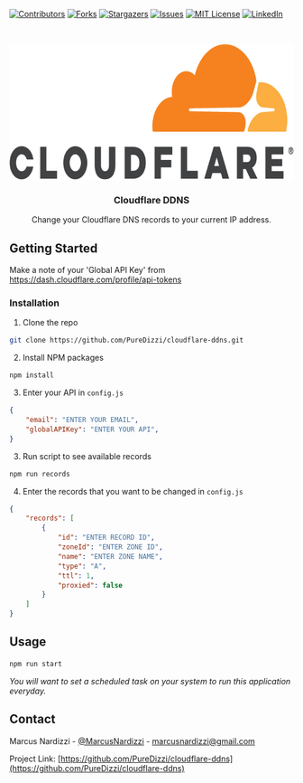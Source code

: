 <!-- PROJECT SHIELDS -->
[![Contributors][contributors-shield]][contributors-url]
[![Forks][forks-shield]][forks-url]
[![Stargazers][stars-shield]][stars-url]
[![Issues][issues-shield]][issues-url]
[![MIT License][license-shield]][license-url]
[![LinkedIn][linkedin-shield]][linkedin-url]


<!-- PROJECT LOGO -->
<br />
<p align="center">
  <a href="https://github.com/PureDizzi/cloudflare-ddns">
    <img src="images/cf-logo-v-rgb.jpg" alt="Logo" width="720" height="240">
  </a>

  <h3 align="center">Cloudflare DDNS</h3>

  <p align="center">
    Change your Cloudflare DNS records to your current IP address.
  </p>
</p>


<!-- GETTING STARTED -->
## Getting Started

Make a note of your 'Global API Key' from https://dash.cloudflare.com/profile/api-tokens


### Installation

1. Clone the repo
```sh
git clone https://github.com/PureDizzi/cloudflare-ddns.git
```
2. Install NPM packages
```sh
npm install
```
3. Enter your API in `config.js`
```json
{
    "email": "ENTER YOUR EMAIL",
    "globalAPIKey": "ENTER YOUR API",
}
```
3. Run script to see available records
```sh
npm run records
```
4. Enter the records that you want to be changed in `config.js`
```json
{
    "records": [
        {
            "id": "ENTER RECORD ID",
            "zoneId": "ENTER ZONE ID",
            "name": "ENTER ZONE NAME",
            "type": "A",
            "ttl": 1,
            "proxied": false
        }
    ]
}
```



<!-- USAGE EXAMPLES -->
## Usage

```sh
npm run start
```

_You will want to set a scheduled task on your system to run this application everyday._



<!-- CONTACT -->
## Contact

Marcus Nardizzi - [@MarcusNardizzi](https://twitter.com/MarcusNardizzi) - marcusnardizzi@gmail.com

Project Link: [https://github.com/PureDizzi/cloudflare-ddns](https://github.com/PureDizzi/cloudflare-ddns)



<!-- MARKDOWN LINKS & IMAGES -->
[contributors-shield]: https://img.shields.io/github/contributors/PureDizzi/cloudflare-ddns.svg?style=flat-square
[contributors-url]: https://github.com/PureDizzi/cloudflare-ddns/graphs/contributors
[forks-shield]: https://img.shields.io/github/forks/PureDizzi/cloudflare-ddns.svg?style=flat-square
[forks-url]: https://github.com/PureDizzi/cloudflare-ddns/network/members
[stars-shield]: https://img.shields.io/github/stars/PureDizzi/cloudflare-ddns.svg?style=flat-square
[stars-url]: https://github.com/PureDizzi/cloudflare-ddns/stargazers
[issues-shield]: https://img.shields.io/github/issues/PureDizzi/cloudflare-ddns.svg?style=flat-square
[issues-url]: https://github.com/PureDizzi/cloudflare-ddns/issues
[license-shield]: https://img.shields.io/github/license/PureDizzi/cloudflare-ddns.svg?style=flat-square
[license-url]: https://github.com/PureDizzi/cloudflare-ddns/blob/master/LICENSE.txt
[linkedin-shield]: https://img.shields.io/badge/-LinkedIn-black.svg?style=flat-square&logo=linkedin&colorB=555
[linkedin-url]: https://www.linkedin.com/in/marcusnardizzi/
